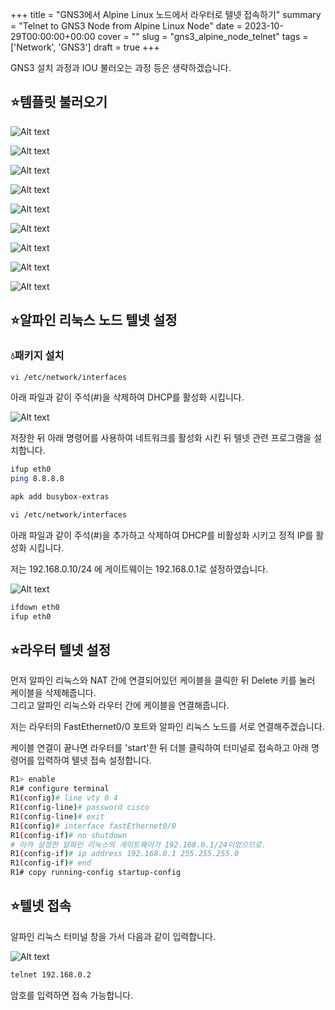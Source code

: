 +++
title = "GNS3에서 Alpine Linux 노드에서 라우터로 텔넷 접속하기"
summary = "Telnet to GNS3 Node from Alpine Linux Node"
date = 2023-10-29T00:00:00+00:00
cover = ""
slug = "gns3_alpine_node_telnet"
tags = ['Network', 'GNS3']
draft = true
+++

GNS3 설치 과정과 IOU 불러오는 과정 등은 생략하겠습니다.

## ⭐템플릿 불러오기

![Alt text](/../../images/2023/2023-10-29_1_gns3_alpine_node/1.png)  

![Alt text](/../../images/2023/2023-10-29_1_gns3_alpine_node/2.png)  

![Alt text](/../../images/2023/2023-10-29_1_gns3_alpine_node/3.png)  

![Alt text](/../../images/2023/2023-10-29_1_gns3_alpine_node/4.png)  

![Alt text](/../../images/2023/2023-10-29_1_gns3_alpine_node/5.png)  

![Alt text](/../../images/2023/2023-10-29_1_gns3_alpine_node/6.png)  

![Alt text](/../../images/2023/2023-10-29_1_gns3_alpine_node/7.png)  

![Alt text](/../../images/2023/2023-10-29_1_gns3_alpine_node/8.png)  

![Alt text](/../../images/2023/2023-10-29_1_gns3_alpine_node/9.png)  

## ⭐알파인 리눅스 노드 텔넷 설정

### 💧패키지 설치

```bash
vi /etc/network/interfaces
```

아래 파일과 같이 주석(#)을 삭제하여 DHCP를 활성화 시킵니다.

![Alt text](/../../images/2023/2023-10-29_1_gns3_alpine_node/10.png)  

저장한 뒤 아래 명령어를 사용하여 네트워크를 활성화 시킨 뒤 텔넷 관련 프로그램을 설치합니다.

```bash
ifup eth0
ping 8.8.8.8

apk add busybox-extras

vi /etc/network/interfaces
```

아래 파일과 같이 주석(#)을 추가하고 삭제하여 DHCP를 비활성화 시키고 정적 IP를 활성화 시킵니다.

저는 192.168.0.10/24 에 게이트웨이는 192.168.0.1로 설정하였습니다.

![Alt text](/../../images/2023/2023-10-29_1_gns3_alpine_node/11.png)  

```bash
ifdown eth0
ifup eth0
```

## ⭐라우터 텔넷 설정

먼저 알파인 리눅스와 NAT 간에 연결되어있던 케이블을 클릭한 뒤 Delete 키를 눌러 케이블을 삭제해줍니다.  
그리고 알파인 리눅스와 라우터 간에 케이블을 연결해줍니다.

저는 라우터의 FastEthernet0/0 포트와 알파인 리눅스 노드를 서로 연결해주겠습니다.

케이블 연결이 끝나면 라우터를 'start'한 뒤 더블 클릭하여 터미널로 접속하고 아래 명령어를 입력하여 텔넷 접속 설정합니다.

```bash
R1> enable
R1# configure terminal
R1(config)# line vty 0 4
R1(config-line)# password cisco
R1(config-line)# exit
R1(config)# interface fastEthernet0/0
R1(config-if)# no shutdown
# 아까 설정한 알파인 리눅스의 게이트웨이가 192.168.0.1/24이었으므로.
R1(config-if)# ip address 192.168.0.1 255.255.255.0
R1(config-if)# end
R1# copy running-config startup-config
```

## ⭐텔넷 접속

알파인 리눅스 터미널 창을 가서 다음과 같이 입력합니다.

![Alt text](/../../images/2023/2023-10-29_1_gns3_alpine_node/12.png)  

```bash
telnet 192.168.0.2
```

암호를 입력하면 접속 가능합니다.